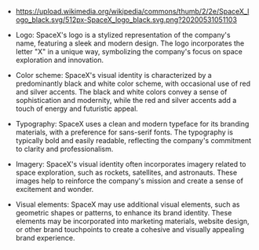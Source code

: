 - https://upload.wikimedia.org/wikipedia/commons/thumb/2/2e/SpaceX_logo_black.svg/512px-SpaceX_logo_black.svg.png?20200531051103


- Logo: SpaceX's logo is a stylized representation of the company's name, featuring a sleek and modern design. The logo incorporates the letter "X" in a unique way, symbolizing the company's focus on space exploration and innovation.
- Color scheme: SpaceX's visual identity is characterized by a predominantly black and white color scheme, with occasional use of red and silver accents. The black and white colors convey a sense of sophistication and modernity, while the red and silver accents add a touch of energy and futuristic appeal.
- Typography: SpaceX uses a clean and modern typeface for its branding materials, with a preference for sans-serif fonts. The typography is typically bold and easily readable, reflecting the company's commitment to clarity and professionalism.
- Imagery: SpaceX's visual identity often incorporates imagery related to space exploration, such as rockets, satellites, and astronauts. These images help to reinforce the company's mission and create a sense of excitement and wonder.
- Visual elements: SpaceX may use additional visual elements, such as geometric shapes or patterns, to enhance its brand identity. These elements may be incorporated into marketing materials, website design, or other brand touchpoints to create a cohesive and visually appealing brand experience.